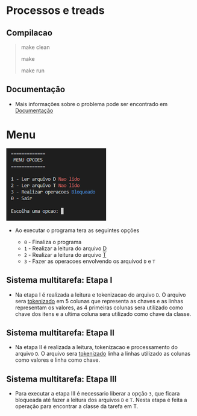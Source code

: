# Processos e treads

## Compilacao

> make clean
>
> make
>
> make run

## Documentação

- Mais informações sobre o problema pode ser encontrado em [Documentação](https://github.com/danieldiv/processos-e-treads/blob/main/README-DOC.md)

# Menu

![Scrennshot](src/files/imgs/menuPrincipal.png)

- Ao executar o programa tera as seguintes opções

  - `0` - Finaliza o programa
  - `1` - Realizar a leitura do arquivo [D](https://github.com/danieldiv/processos-e-treads/blob/main/src/files/D.csv)
  - `2` - Realizar a leitura do arquivo [T](https://github.com/danieldiv/processos-e-treads/blob/main/src/files/D.csv)
  - `3` - Fazer as operacoes envolvendo os arquivod `D` e `T`

## Sistema multitarefa: Etapa I

- Na etapa I é realizada a leitura e tokenizacao do arquivo `D`. O arquivo sera [tokenizado](https://github.com/danieldiv/processos-e-treads/blob/main/src/util.hpp#L39) em 5 colunas que representa as chaves e as linhas representam os valores, as 4 primeiras colunas sera utilizado como chave dos itens e a ultima coluna sera utilizado como chave da classe.

## Sistema multitarefa: Etapa II

- Na etapa II é realizada a leitura, tokenizacao e processamento do arquivo `D`. O arquivo sera [tokenizado](https://github.com/danieldiv/processos-e-treads/blob/main/src/util.hpp#L77) linha a linhas utilizado as colunas como valores e linha como chave.

## Sistema multitarefa: Etapa III

- Para executar a etapa III é necessario liberar a opção `3`, que ficara bloqueada até fazer a leitura dos arquivos `D` e `T`. Nesta etapa é feita a operação para encontrar a classe da tarefa em T.
